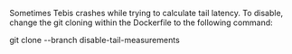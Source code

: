 Sometimes Tebis crashes while trying to calculate tail latency.
To disable, change the git cloning within the Dockerfile to the following command:

git clone --branch disable-tail-measurements 